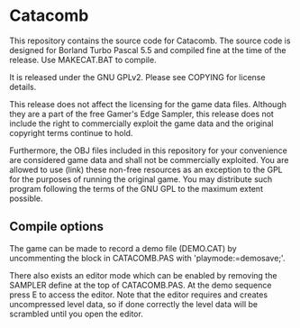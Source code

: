 Catacomb
========

This repository contains the source code for Catacomb. The source code is
designed for Borland Turbo Pascal 5.5 and compiled fine at the time of the
release. Use MAKECAT.BAT to compile.

It is released under the GNU GPLv2. Please see COPYING for license details.

This release does not affect the licensing for the game data files. Although
they are a part of the free Gamer's Edge Sampler, this release does not include
the right to commercially exploit the game data and the original copyright
terms continue to hold.

Furthermore, the OBJ files included in this repository for your convenience are
considered game data and shall not be commercially exploited. You are allowed
to use (link) these non-free resources as an exception to the GPL for the
purposes of running the original game. You may distribute such program
following the terms of the GNU GPL to the maximum extent possible.

Compile options
---------------

The game can be made to record a demo file (DEMO.CAT) by uncommenting the
block in CATACOMB.PAS with 'playmode:=demosave;'.

There also exists an editor mode which can be enabled by removing the SAMPLER
define at the top of CATACOMB.PAS. At the demo sequence press E to access the
editor. Note that the editor requires and creates uncompressed level data, so
if done correctly the level data will be scrambled until you open the editor.
